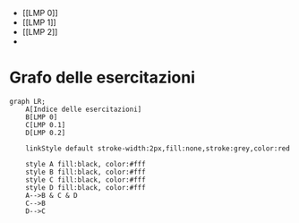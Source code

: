 - [[LMP 0]]
- [[LMP 1]]
- [[LMP 2]]
- 



# Grafo delle esercitazioni

```mermaid
graph LR;
	A[Indice delle esercitazioni]
	B[LMP 0]
	C[LMP 0.1]
	D[LMP 0.2]

	linkStyle default stroke-width:2px,fill:none,stroke:grey,color:red
	
	style A fill:black, color:#fff
	style B fill:black, color:#fff
	style C fill:black, color:#fff
	style D fill:black, color:#fff
	A-->B & C & D
	C-->B
	D-->C
```



